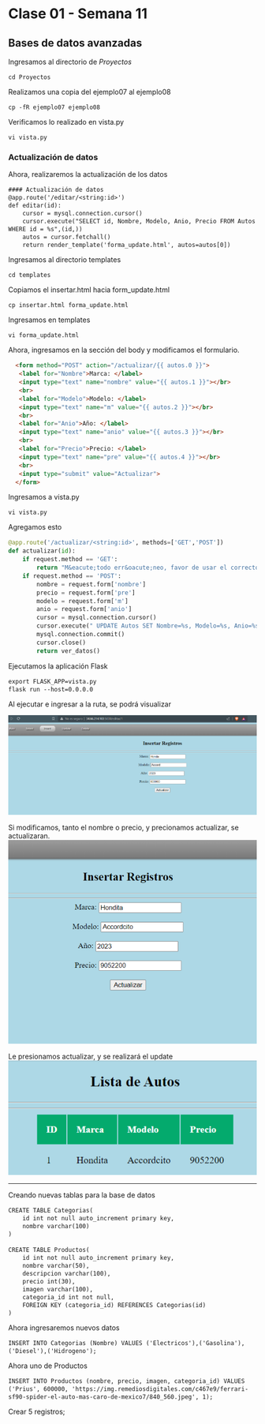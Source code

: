 # Clase 01 - Semana 11
## Bases de datos avanzadas

Ingresamos al directorio de *Proyectos*
```
cd Proyectos
```

Realizamos una copia del ejemplo07 al ejemplo08
```
cp -fR ejemplo07 ejemplo08
```

Verificamos lo realizado en vista.py
```
vi vista.py
```
### Actualización de datos
Ahora, realizaremos la actualización de los datos

```shell
#### Actualización de datos
@app.route('/editar/<string:id>')
def editar(id):
    cursor = mysql.connection.cursor()
    cursor.execute("SELECT id, Nombre, Modelo, Anio, Precio FROM Autos WHERE id = %s",(id,))
    autos = cursor.fetchall()
    return render_template('forma_update.html', autos=autos[0])
```

Ingresamos al directorio templates
```
cd templates
```

Copiamos el insertar.html hacia form_update.html
```shell
cp insertar.html forma_update.html
```

Ingresamos en templates
```shell
vi forma_update.html
```

Ahora, ingresamos en la sección del body y modificamos el formulario.
```html
  <form method="POST" action="/actualizar/{{ autos.0 }}">
   <label for="Nombre">Marca: </label>
   <input type="text" name="nombre" value="{{ autos.1 }}"></br>
   <br>
   <label for="Modelo">Modelo: </label>
   <input type="text" name="m" value="{{ autos.2 }}"></br>
   <br>
   <label for="Anio">Año: </label>
   <input type="text" name="anio" value="{{ autos.3 }}"></br>
   <br>
   <label for="Precio">Precio: </label>
   <input type="text" name="pre" value="{{ autos.4 }}"></br>
   <br>
   <input type="submit" value="Actualizar">
  </form>
```

Ingresamos a vista.py
```
vi vista.py
```
Agregamos esto
```py
@app.route('/actualizar/<string:id>', methods=['GET','POST'])
def actualizar(id):
    if request.method == 'GET':
        return "M&eacute;todo err&oacute;neo, favor de usar el correcto"
    if request.method == 'POST':
        nombre = request.form['nombre']
        precio = request.form['pre']
        modelo = request.form['m']
        anio = request.form['anio']
        cursor = mysql.connection.cursor()
        cursor.execute(" UPDATE Autos SET Nombre=%s, Modelo=%s, Anio=%s, Precio=%s WHERE id = %s",(nombre, modelo, anio, precio, id))
        mysql.connection.commit()
        cursor.close()
        return ver_datos()
```

Ejecutamos la aplicación Flask
```shell
export FLASK_APP=vista.py
flask run --host=0.0.0.0
```

Al ejecutar e ingresar a la ruta, se podrá visualizar

![Alt text](./Recursos/image.png)

Si modificamos, tanto el nombre o precio, y precionamos actualizar, se actualizaran.
![Alt text](./Recursos/image-1.png)

Le presionamos actualizar, y se realizará el update
![Alt text](./Recursos/image-2.png)


- - -

Creando nuevas tablas para la base de datos
```
CREATE TABLE Categorias(
    id int not null auto_increment primary key,
    nombre varchar(100)
)

CREATE TABLE Productos(
    id int not null auto_increment primary key,
    nombre varchar(50),
    descripcion varchar(100),
    precio int(30),
    imagen varchar(100),
    categoria_id int not null,
    FOREIGN KEY (categoria_id) REFERENCES Categorias(id)
)

```

Ahora ingresaremos nuevos datos
```
INSERT INTO Categorias (Nombre) VALUES ('Electricos'),('Gasolina'),('Diesel'),('Hidrogeno');
```

Ahora uno de Productos
```
INSERT INTO Productos (nombre, precio, imagen, categoria_id) VALUES ('Prius', 600000, 'https://img.remediosdigitales.com/c467e9/ferrari-sf90-spider-el-auto-mas-caro-de-mexico7/840_560.jpeg', 1);
```


Crear 5 registros;

